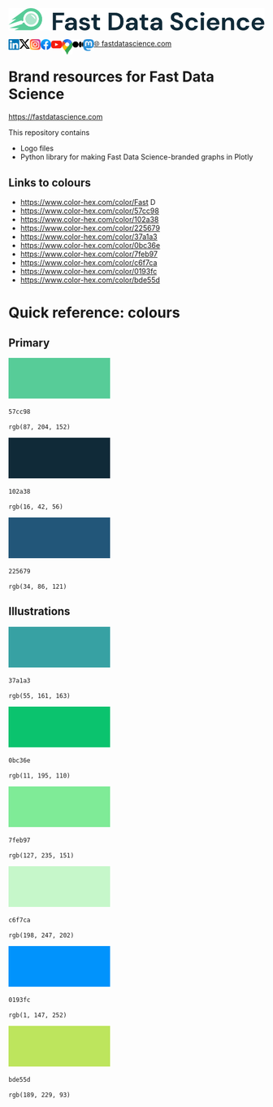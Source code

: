 ![Fast Data Science logo](https://raw.githubusercontent.com/fastdatascience/brand/main/primary_logo.svg)

<a href="https://fastdatascience.com"><span align="left">🌐 fastdatascience.com</span></a>
<a href="https://www.linkedin.com/company/fastdatascience/"><img align="left" src="https://raw.githubusercontent.com//harmonydata/.github/main/profile/linkedin.svg" alt="Fast Data Science | LinkedIn" width="21px"/></a>
<a href="https://twitter.com/fastdatascienc1"><img align="left" src="https://raw.githubusercontent.com//harmonydata/.github/main/profile/x.svg" alt="Fast Data Science | X" width="21px"/></a>
<a href="https://www.instagram.com/fastdatascience/"><img align="left" src="https://raw.githubusercontent.com//harmonydata/.github/main/profile/instagram.svg" alt="Fast Data Science | Instagram" width="21px"/></a>
<a href="https://www.facebook.com/fastdatascienceltd"><img align="left" src="https://raw.githubusercontent.com//harmonydata/.github/main/profile/fb.svg" alt="Fast Data Science | Facebook" width="21px"/></a>
<a href="https://www.youtube.com/channel/UCLPrDH7SoRT55F6i50xMg5g"><img align="left" src="https://raw.githubusercontent.com//harmonydata/.github/main/profile/yt.svg" alt="Fast Data Science | YouTube" width="21px"/></a>
<a href="https://g.page/fast-data-science"><img align="left" src="https://raw.githubusercontent.com//harmonydata/.github/main/profile/google.svg" alt="Fast Data Science | Google" width="21px"/></a>
<a href="https://medium.com/fast-data-science"><img align="left" src="https://raw.githubusercontent.com//harmonydata/.github/main/profile/medium.svg" alt="Fast Data Science | Medium" width="21px"/></a>
<a href="https://mastodon.social/@fastdatascience"><img align="left" src="https://raw.githubusercontent.com//harmonydata/.github/main/profile/mastodon.svg" alt="Fast Data Science | Mastodon" width="21px"/></a>

# Brand resources for Fast Data Science

https://fastdatascience.com

This repository contains

* Logo files
* Python library for making Fast Data Science-branded graphs in Plotly

## Links to colours

* https://www.color-hex.com/color/Fast D
* https://www.color-hex.com/color/57cc98
* https://www.color-hex.com/color/102a38
* https://www.color-hex.com/color/225679
* https://www.color-hex.com/color/37a1a3
* https://www.color-hex.com/color/0bc36e
* https://www.color-hex.com/color/7feb97
* https://www.color-hex.com/color/c6f7ca
* https://www.color-hex.com/color/0193fc
* https://www.color-hex.com/color/bde55d


# Quick reference: colours

## Primary
![57cc98](https://raw.githubusercontent.com/fastdatascience/brand/main/colours/57cc98.svg)
```
57cc98
```
```
rgb(87, 204, 152)
```


![102a38](https://raw.githubusercontent.com/fastdatascience/brand/main/colours/102a38.svg)
```
102a38
```
```
rgb(16, 42, 56)
```


![225679](https://raw.githubusercontent.com/fastdatascience/brand/main/colours/225679.svg)
```
225679
```
```
rgb(34, 86, 121)
```


## Illustrations

![37a1a3](https://raw.githubusercontent.com/fastdatascience/brand/main/colours/37a1a3.svg)
```
37a1a3
```
```
rgb(55, 161, 163)
```


![0bc36e](https://raw.githubusercontent.com/fastdatascience/brand/main/colours/0bc36e.svg)
```
0bc36e
```
```
rgb(11, 195, 110)
```


![7feb97](https://raw.githubusercontent.com/fastdatascience/brand/main/colours/7feb97.svg)
```
7feb97
```
```
rgb(127, 235, 151)
```


![c6f7ca](https://raw.githubusercontent.com/fastdatascience/brand/main/colours/c6f7ca.svg)
```
c6f7ca
```
```
rgb(198, 247, 202)
```


![0193fc](https://raw.githubusercontent.com/fastdatascience/brand/main/colours/0193fc.svg)
```
0193fc
```
```
rgb(1, 147, 252)
```


![bde55d](https://raw.githubusercontent.com/fastdatascience/brand/main/colours/bde55d.svg)
```
bde55d
```
```
rgb(189, 229, 93)
```

